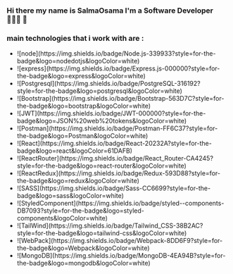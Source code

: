 ### Hi there my name is SalmaOsama I'm a Software Developer 👩🏻‍💻 👋

### main technologies that i work with are : 
<ul>
  <li>![node](https://img.shields.io/badge/Node.js-339933?style=for-the-badge&logo=nodedotjs&logoColor=white)</li>
  <li>![express](https://img.shields.io/badge/Express.js-000000?style=for-the-badge&logo=express&logoColor=white)</li>
  <li>![Postgresql](https://img.shields.io/badge/PostgreSQL-316192?style=for-the-badge&logo=postgresql&logoColor=white)</li>
  <li>![Bootstrap](https://img.shields.io/badge/Bootstrap-563D7C?style=for-the-badge&logo=bootstrap&logoColor=white)</li>
  <li>![JWT](https://img.shields.io/badge/JWT-000000?style=for-the-badge&logo=JSON%20web%20tokens&logoColor=white)</li>
  <li>![Postman](https://img.shields.io/badge/Postman-FF6C37?style=for-the-badge&logo=Postman&logoColor=white)</li>
  <li>![React](https://img.shields.io/badge/React-20232A?style=for-the-badge&logo=react&logoColor=61DAFB)</li>
  <li>![ReactRouter](https://img.shields.io/badge/React_Router-CA4245?style=for-the-badge&logo=react-router&logoColor=white)</li>
  <li>![ReactRedux](https://img.shields.io/badge/Redux-593D88?style=for-the-badge&logo=redux&logoColor=white)</li>
  <li>![SASS](https://img.shields.io/badge/Sass-CC6699?style=for-the-badge&logo=sass&logoColor=white)</li>
  <li>![StyledComponent](https://img.shields.io/badge/styled--components-DB7093?style=for-the-badge&logo=styled-components&logoColor=white)</li>
  <li>![TailWind](https://img.shields.io/badge/Tailwind_CSS-38B2AC?style=for-the-badge&logo=tailwind-css&logoColor=white)</li>
  <li>![WebPack](https://img.shields.io/badge/Webpack-8DD6F9?style=for-the-badge&logo=Webpack&logoColor=white)</li>
  <li>![MongoDB](https://img.shields.io/badge/MongoDB-4EA94B?style=for-the-badge&logo=mongodb&logoColor=white)</li>
</ul>
<!--
**SalmaaOsamaa/SalmaaOsamaa** is a ✨ _special_ ✨ repository because its `README.md` (this file) appears on your GitHub profile.
Here are some ideas to get you started:

- 🔭 I’m currently working on ...
- 🌱 I’m currently learning ...
- 👯 I’m looking to collaborate on ...
- 🤔 I’m looking for help with ...
- 💬 Ask me about ...
- 📫 How to reach me: ...
- 😄 Pronouns: ...
- ⚡ Fun fact: ...
-->


